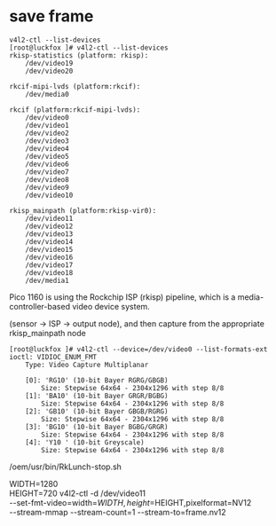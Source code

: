 # save frame

```
v4l2-ctl --list-devices
[root@luckfox ]# v4l2-ctl --list-devices
rkisp-statistics (platform: rkisp):
	/dev/video19
	/dev/video20

rkcif-mipi-lvds (platform:rkcif):
	/dev/media0

rkcif (platform:rkcif-mipi-lvds):
	/dev/video0
	/dev/video1
	/dev/video2
	/dev/video3
	/dev/video4
	/dev/video5
	/dev/video6
	/dev/video7
	/dev/video8
	/dev/video9
	/dev/video10

rkisp_mainpath (platform:rkisp-vir0):
	/dev/video11
	/dev/video12
	/dev/video13
	/dev/video14
	/dev/video15
	/dev/video16
	/dev/video17
	/dev/video18
	/dev/media1
```

Pico 1160 is using the Rockchip ISP (rkisp) pipeline, which is a media-controller-based video device system.

(sensor → ISP → output node), and then capture from the appropriate rkisp_mainpath node

```
[root@luckfox ]# v4l2-ctl --device=/dev/video0 --list-formats-ext
ioctl: VIDIOC_ENUM_FMT
	Type: Video Capture Multiplanar

	[0]: 'RG10' (10-bit Bayer RGRG/GBGB)
		Size: Stepwise 64x64 - 2304x1296 with step 8/8
	[1]: 'BA10' (10-bit Bayer GRGR/BGBG)
		Size: Stepwise 64x64 - 2304x1296 with step 8/8
	[2]: 'GB10' (10-bit Bayer GBGB/RGRG)
		Size: Stepwise 64x64 - 2304x1296 with step 8/8
	[3]: 'BG10' (10-bit Bayer BGBG/GRGR)
		Size: Stepwise 64x64 - 2304x1296 with step 8/8
	[4]: 'Y10 ' (10-bit Greyscale)
		Size: Stepwise 64x64 - 2304x1296 with step 8/8
```



/oem/usr/bin/RkLunch-stop.sh


WIDTH=1280       
HEIGHT=720
v4l2-ctl -d /dev/video11 \
         --set-fmt-video=width=$WIDTH,height=$HEIGHT,pixelformat=NV12 \
         --stream-mmap --stream-count=1 --stream-to=frame.nv12